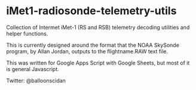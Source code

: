 # iMet1-radiosonde-telemetry-utils
Collection of Intermet iMet-1 (RS and RSB) telemetry decoding utilities and helper functions.  

This is currently designed around the format that the NOAA SkySonde program, by Allan Jordan, outputs to the flightname.RAW text file.

This was written for Google Apps Script with Google Sheets, but most of it is general Javascript.

Twitter: @balloonscidan
